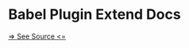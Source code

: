 # Babel Plugin Extend Docs

[=> See Source <=](../../../docs/docs/node-tools/babel-plugin-extend-docs/overview.md)
